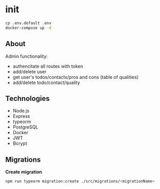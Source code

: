 # init

```sh
cp .env.default .env
docker-compose up -d
```

## About

Admin functionality:

- authencitate all routes with token
- add/delete user
- get user's todos/contacts/pros and cons (table of qualities)
- add/delete todo/contact/quality

## Technologies

- Node.js
- Express
- typeorm
- PostgreSQL
- Docker
- JWT
- Bcrypt

## Migrations

**Create migration**

```sh
npm run typeorm migration:create ./src/migrations/<migrationName>
```
